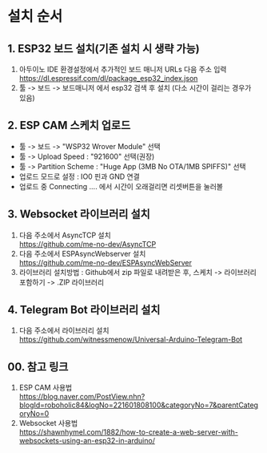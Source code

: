 # 설치 순서
## 1. ESP32 보드 설치(기존 설치 시 생략 가능)
  1. 아두이노 IDE 환경설정에서 추가적인 보드 매니저 URLs 다음 주소 입력  
    https://dl.espressif.com/dl/package_esp32_index.json
  1. 툴 -> 보드 -> 보드매니저 에서 esp32 검색 후 설치 (다소 시간이 걸리는 경우가 있음)
  
## 2. ESP CAM 스케치 업로드
  - 툴 -> 보드 -> "WSP32 Wrover Module" 선택  
  - 툴 -> Upload Speed : "921600" 선택(권장)  
  - 툴 -> Partition Scheme : "Huge App (3MB No OTA/1MB SPIFFS)" 선택 
  - 업로드 모드로 설정 : IO0 핀과 GND 연결
  - 업로드 중 Connecting .... 에서 시간이 오래걸리면 리셋버튼을 눌러볼 

## 3. Websocket 라이브러리 설치
  1. 다음 주소에서 AsyncTCP 설치  
  https://github.com/me-no-dev/AsyncTCP  
  1. 다음 주소에서 ESPAsyncWebserver 설치  
  https://github.com/me-no-dev/ESPAsyncWebServer  
  1. 라이브러리 설치방법 : Github에서 zip 파일로 내려받은 후, 스케치 -> 라이브러리 포함하기 -> .ZIP 라이브러리  

## 4. Telegram Bot 라이브러리 설치
  1. 다음 주소에서 라이브러리 설치  
  https://github.com/witnessmenow/Universal-Arduino-Telegram-Bot


## 00. 참고 링크
  1. ESP CAM 사용법  
    https://blog.naver.com/PostView.nhn?blogId=roboholic84&logNo=221601808100&categoryNo=7&parentCategoryNo=0
  2. Websocket 사용법  
    https://shawnhymel.com/1882/how-to-create-a-web-server-with-websockets-using-an-esp32-in-arduino/
